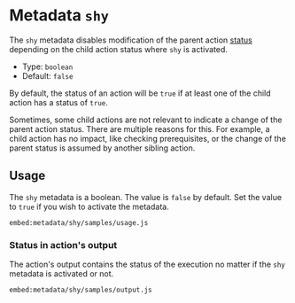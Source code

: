 
# Metadata `shy`

The `shy` metadata disables modification of the parent action [status](/current/usages/status/) depending on the child action status where `shy` is activated.

* Type: `boolean`
* Default: `false`

By default, the status of an action will be `true` if at least one of the child action has a status of `true`. 

Sometimes, some child actions are not relevant to indicate a change of the parent action status. There are multiple reasons for this. For example, a child action has no impact, like checking prerequisites, or the change of the parent status is assumed by another sibling action.

## Usage

The `shy` metadata is a boolean. The value is `false` by default. Set the value to `true` if you wish to activate the metadata.

`embed:metadata/shy/samples/usage.js`

### Status in action's output

The action's output contains the status of the execution no matter if the `shy` metadata is activated or not.

`embed:metadata/shy/samples/output.js`
